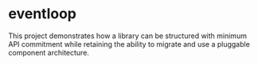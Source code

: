 # eventloop

This project demonstrates how a library can be structured with minimum API commitment while retaining the ability to migrate and use a pluggable component architecture.
